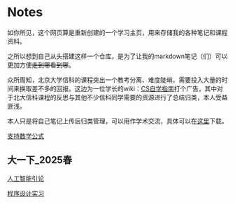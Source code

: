 # Notes

如你所见，这个网页算是重新创建的一个学习主页，用来存储我的各种笔记和课程资料。

之所以想到自己从头搭建这样一个仓库，是为了让我的markdown笔记（们）可以更加方便~~走到哪看到哪~~。

众所周知，北京大学信科的课程突出一个教考分离、难度陡峭，需要投入大量的时间来换取差不多的回报。这边为一位学长的wiki：[CS自学指南](https://csdiy.wiki/)打个广告，其中对于北大信科课程的反思与其他不少信科同学需要的资源进行了总结归类，本人受益匪浅。

本人只是将自己笔记上传后归类管理，可以用作学术交流，具体可以在[这里](https://github.com/lh314-pku/lh314-pku.github.io/tree/main/notes)下载。

[支持数学公式](https://zhuanlan.zhihu.com/p/36302775)

## 大一下_2025春

[人工智能引论](https://lh314-pku.github.io/notes/IntroOfAI_2025Spring/index)

[程序设计实习](https://lh314-pku.github.io/notes/Programming_Internship/index)
